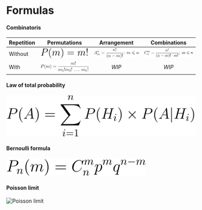 # Formulas

#### Combinatoris

| Repetition  | Permutations  | Arrangement  | Combinations  |
|-------------|:-------------:|:------------:|:-------------:|
| Without     | ![permutation without repetitions](./permutations_without_repetitions.svg) | ![arrangement without repetitions](./arrangement_without_repetitions.svg)  | ![combinations without repetitions](./combinations_without_repetitions.svg)  |
| With        | ![permutation with repetitions](./permutations_with_repetitions.svg) | _WIP_ | _WIP_ |

#### Law of total probability

![law of total probability](total_probability.svg)

#### Bernoulli formula

![Bernoulli formula](bernoulli.svg)

#### Poisson limit

![Poisson limit](./formulas/poisson_limit.svg)
